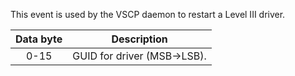 This event is used by the VSCP daemon to restart a Level III driver.

| Data byte | Description |
 | :----: | ----------- |
 | 0-15 | GUID for driver (MSB->LSB). |

